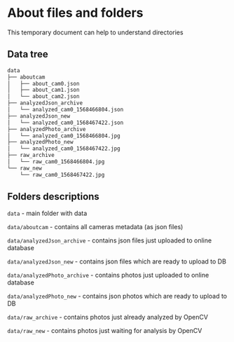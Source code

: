 # About files and folders

This temporary document can help to understand directories

## Data tree

```bash
data
├── aboutcam
│   ├── about_cam0.json
│   ├── about_cam1.json
│   └── about_cam2.json
├── analyzedJson_archive
│   └── analyzed_cam0_1568466804.json
├── analyzedJson_new
│   └── analyzed_cam0_1568467422.json
├── analyzedPhoto_archive
│   └── analyzed_cam0_1568466804.jpg
├── analyzedPhoto_new
│   └── analyzed_cam0_1568467422.jpg
├── raw_archive
│   └── raw_cam0_1568466804.jpg
└── raw_new
    └── raw_cam0_1568467422.jpg
```

## Folders descriptions

`data` - main folder with data


`data/aboutcam` - contains all cameras metadata (as json files)

`data/analyzedJson_archive` - contains json files just uploaded to online database

`data/analyzedJson_new` - contains json files which are ready to upload to DB


`data/analyzedPhoto_archive` - contains photos just uploaded to online database

`data/analyzedPhoto_new` - contains json photos which are ready to upload to DB


`data/raw_archive` - contains photos just already analyzed by OpenCV

`data/raw_new` - contains photos just waiting for analysis by OpenCV
